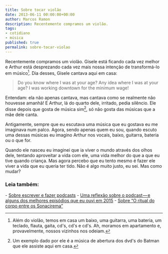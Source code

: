 ```yaml
---
title: Sobre tocar violão
date: 2013-06-11 00:00:00+00:00
author: Marcos Ramon
description: Recentemente compramos um violão.
tags:
- cotidiano
- música
published: true
permalink: sobre-tocar-violao
---
```

Recentemente compramos um violão. Gisele está ficando cada vez melhor e Arthur está desprezando cada vez mais nossa intenção de transformá-lo em músico[^1].
Dia desses, Gisele cantava aqui em casa:

> Do you know where I was at your age?
Any idea where I was at your age?
I was working downtown for the minimum wage!

Entendam: ela não apenas cantava, mas cantava como se realmente não houvesse amanhã! E Arthur, lá do quarto dele, irritado, pedia silêncio. Ele disse depois que gosta de música sim[^2], só não gosta das músicas que a mãe dele canta. 

Antigamente, sempre que eu escutava uma música que eu gostava eu me imaginava num palco. Agora, sendo apenas quem eu sou, quando escuto uma dessas músicas eu imagino Arthur nos vocais, baixo, guitarra, bateria ou o que for.

Quando ele nasceu eu imaginei que ia viver o mundo através dos olhos dele, tentando aproveitar a vida com ele, uma vida melhor do que a que eu tive quando criança. Mas agora percebo que eu tento mesmo é fazer ele viver a vida que eu queria ter tido. Não é algo muito justo, eu sei. Mas como mudar?

[^1]: Além do violão, temos em casa um baixo, uma guitarra, uma bateria, um teclado, flauta, gaita, cd's, cd's e cd's. Ah, moramos em apartamento e, provavelmente, nossos vizinhos nos odeiam.
  
[^2]: Um exemplo dado por ele é a música de abertura dos dvd's do Batman que ele assiste aqui em casa.



<h3>Leia também:</h3>
- <a href="/sobre-escrever-e-fazer-podcasts">Sobre escrever e fazer podcasts</a>
- <a href="/uma-reflexao-sobre-o-podcast-e-alguns-dos-melhores-episodios-que-eu-ouvi-em-2015">Uma reflexão sobre o podcast — e alguns dos melhores episódios que eu ouvi em 2015</a>
- <a href="/sobre-o-ritual-do-corpo-entre-os-sonacirema">Sobre “O ritual do corpo entre os Sonacirema”</a>
